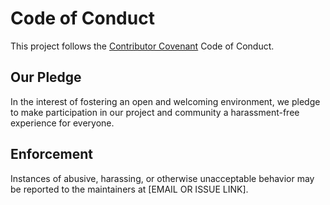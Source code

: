 # Code of Conduct

This project follows the [Contributor Covenant](https://www.contributor-covenant.org/) Code of Conduct.

## Our Pledge
In the interest of fostering an open and welcoming environment, we pledge to make participation in our project and community a harassment-free experience for everyone.

## Enforcement
Instances of abusive, harassing, or otherwise unacceptable behavior may be reported to the maintainers at [EMAIL OR ISSUE LINK].
